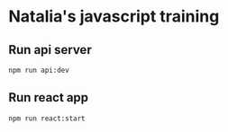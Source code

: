 # Natalia's javascript training

## Run api server

```
npm run api:dev
```

## Run react app

```
npm run react:start
```
